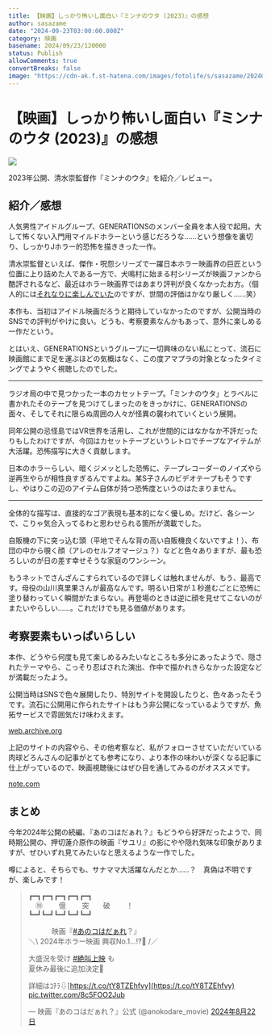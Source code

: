 ```yaml
---
title: 【映画】しっかり怖いし面白い『ミンナのウタ (2023)』の感想
author: sasazame
date: "2024-09-23T03:00:00.000Z"
category: 映画
basename: 2024/09/23/120000
status: Publish
allowComments: true
convertBreaks: false
image: "https://cdn-ak.f.st-hatena.com/images/fotolife/s/sasazame/20240923/20240923110903.png"
---
```

# 【映画】しっかり怖いし面白い『ミンナのウタ (2023)』の感想

![](https://cdn-ak.f.st-hatena.com/images/fotolife/s/sasazame/20240923/20240923110903.png)

2023年公開、清水崇監督作『ミンナのウタ』を紹介／レビュー。

<!-- Extended Body -->

## 紹介／感想

人気男性アイドルグループ、GENERATIONSのメンバー全員を本人役で起用。大して怖くない入門用マイルドホラーという感じだろうな……という想像を裏切り、しっかりJホラー的恐怖を描ききった一作。

清水崇監督といえば、傑作・呪怨シリーズで一躍日本ホラー映画界の巨匠という位置に上り詰めた人である一方で、犬鳴村に始まる村シリーズが映画ファンから酷評されるなど、最近はホラー映画界ではあまり評判が良くなかったお方。（個人的には[それなりに楽しんでいた](https://sasazame.hateblo.jp/entry/2023/11/04/175653)のですが、世間の評価はかなり厳しく……笑）

本作も、当初はアイドル映画だろうと期待していなかったのですが、公開当時のSNSでの評判がやけに良い。どうも、考察要素なんかもあって、意外に楽しめる一作だという。

とはいえ、GENERATIONSというグループに一切興味のない私にとって、流石に映画館にまで足を運ぶほどの気概はなく、この度アマプラの対象となったタイミングでようやく視聴したのでした。

* * *

ラジオ局の中で見つかった一本のカセットテープ。「ミンナのウタ」とラベルに書かれたそのテープを見つけてしまったのをきっかけに、GENERATIONSの面々、そしてそれに限らぬ周囲の人々が怪異の襲われていくという展開。

同年公開の忌怪島ではVR世界を活用し、これが世間的にはなかなか不評だったりもしたわけですが、今回はカセットテープというレトロでチープなアイテムが大活躍。恐怖描写に大きく貢献します。

日本のホラーらしい、暗くジメッとした恐怖に、テープレコーダーのノイズやら逆再生やらが相性良すぎるんですよね。某S子さんのビデオテープもそうですし、やはりこの辺のアイテム自体が持つ恐怖度というのはたまりません。

* * *

全体的な描写は、直接的なゴア表現も基本的になく優しめ。だけど、各シーンで、こりゃ気合入ってるわと思わせられる箇所が満載でした。

自販機の下に突っ込む頭（平地でそんな背の高い自販機良くないですよ！）、布団の中から覗く顔（アレのセルフオマージュ？）などと色々ありますが、最も恐ろしいのが日の差す幸せそうな家庭のワンシーン。

もうネットでさんざんこすられているので詳しくは触れませんが、もう、最高です。母役の山川真里果さんが最高なんです。明るい日常が１秒進むごとに恐怖に塗り替わっていく瞬間がたまらない。再登場のときは逆に顔を見せてこないのがまたいやらしい……。これだけでも見る価値があります。

## 考察要素もいっぱいらしい

本作、どうやら何度も見て楽しめるみたいなところも多分にあったようで、隠されたテーマやら、こっそり忍ばされた演出、作中で描かれきらなかった設定などが満載だったよう。

公開当時はSNSで色々展開したり、特別サイトを開設したりと、色々あったそうです。流石に公開用に作られたサイトはもう非公開になっているようですが、魚拓サービスで雰囲気だけ味わえます。

[web.archive.org](https://web.archive.org/web/20230629121723/https://www.mysite-sub.com/)

上記のサイトの内容やら、その他考察など、私がフォローさせていただいている肉球どろんさんの記事がとても参考になり、より本作の味わいが深くなる記事に仕上がっているので、映画視聴後にはぜひ目を通してみるのがオススメです。

[note.com](https://note.com/nikuq_drone/n/n3a4855371450)

## まとめ

今年2024年公開の続編、『あのコはだぁれ？』もどうやら好評だったようで、同時期公開の、押切蓮介原作の映画『サユリ』の影にやや隠れ気味な印象がありますが、ぜひいずれ見てみたいなと思えるような一作でした。

噂によると、そちらでも、サナママ大活躍なんだとか……？　真偽は不明ですが、楽しみです！

> ┏━┓┏━┓┏━┓┏━┓┏━┓  
> 　⑩　　 億　　 突　　破　　 ！  
> ┗━┛┗━┛┗━┛┗━┛┗━┛  
>   
> 　　　 映画『[#あのコはだぁれ](https://twitter.com/hashtag/%E3%81%82%E3%81%AE%E3%82%B3%E3%81%AF%E3%81%A0%E3%81%81%E3%82%8C?src=hash&ref_src=twsrc%5Etfw)？』  
> ＼\\ 2024年ホラー映画 興収No.1…⁉🤔 /／  
>   
> 大盛況を受け [#絶叫上映](https://twitter.com/hashtag/%E7%B5%B6%E5%8F%AB%E4%B8%8A%E6%98%A0?src=hash&ref_src=twsrc%5Etfw) も  
> 夏休み最後に追加決定🌻  
>   
> 詳細はｺﾁﾗ⇩[https://t.co/tY8TZEhfvy](https://t.co/tY8TZEhfvy) [pic.twitter.com/8c5FOO2Jub](https://t.co/8c5FOO2Jub)
> 
> — 映画『あのコはだぁれ？』公式 (@anokodare\_movie) [2024年8月22日](https://twitter.com/anokodare_movie/status/1826518936932024377?ref_src=twsrc%5Etfw)